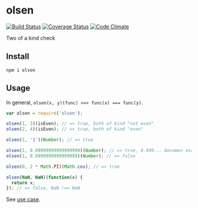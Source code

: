 # olsen

[![Build Status](https://travis-ci.org/javiercejudo/olsen.svg)](https://travis-ci.org/javiercejudo/olsen)
[![Coverage Status](https://coveralls.io/repos/javiercejudo/olsen/badge.svg?branch=master)](https://coveralls.io/r/javiercejudo/olsen?branch=master)
[![Code Climate](https://codeclimate.com/github/javiercejudo/olsen/badges/gpa.svg)](https://codeclimate.com/github/javiercejudo/olsen)

Two of a kind check

## Install

    npm i olsen

## Usage

In general, `olsen(x, y)(func) <=> func(x) === func(y)`.

```js
var olsen = require('olsen');

olsen(1, 3)(isEven); // => true, both of kind "not even"
olsen(2, 4)(isEven); // => true, both of kind "even"

olsen(1, '1')(Number); // => true

olsen(1, 0.99999999999999999)(Number); // => true, 0.999... becomes exactly 1
olsen(1, 0.9999999999999999)(Number); // => false

olsen(0, 2 * Math.PI)(Math.cos); // => true

olsen(NaN, NaN)(function(x) {
  return x;
}); // => false, NaN !== NaN
```

See [use case](test/useCase.js).
